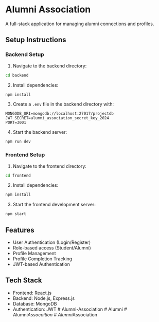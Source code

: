 # Alumni Association

A full-stack application for managing alumni connections and profiles.

## Setup Instructions

### Backend Setup

1. Navigate to the backend directory:
```bash
cd backend
```

2. Install dependencies:
```bash
npm install
```

3. Create a `.env` file in the backend directory with:
```
MONGODB_URI=mongodb://localhost:27017/projectdb
JWT_SECRET=alumni_association_secret_key_2024
PORT=3001
```

4. Start the backend server:
```bash
npm run dev
```

### Frontend Setup

1. Navigate to the frontend directory:
```bash
cd frontend
```

2. Install dependencies:
```bash
npm install
```

3. Start the frontend development server:
```bash
npm start
```

## Features

- User Authentication (Login/Register)
- Role-based access (Student/Alumni)
- Profile Management
- Profile Completion Tracking
- JWT-based Authentication

## Tech Stack

- Frontend: React.js
- Backend: Node.js, Express.js
- Database: MongoDB
- Authentication: JWT #   A l u m n i - A s s o c i a t i o n  
 #   A l u m n i  
 #   A l u m n i _ A s s o c a i t i o n  
 #   A l u m n i _ A s s o c i a t i o n  
 